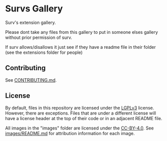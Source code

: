 # Survs Gallery
Surv's extension gallery.


Please dont take any files from this gallery to put in someone elses gallery without prior permission of surv.

If surv allows/disallows it just see if they have a readme file in their folder (see the extensions folder for people)

## Contributing

See [CONTRIBUTING.md](CONTRIBUTING.md).

## License

By default, files in this repository are licensed under the [LGPLv3](licenses/lgpl-3.0.txt) license. However, there are exceptions. Files that are under a different license will have a license header at the top of their code or in an adjacent README file.

All images in the "images" folder are licensed under the [CC-BY-4.0](licenses/CC-BY-4.0.txt). See [images/README.md](site-files/images/README.md) for attribution information for each image.
